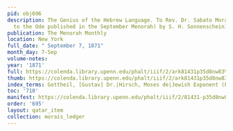 ```yaml
---
pid: obj696
description: The Genius of the Hebrew Language. To Rev. Dr. Sabato Morais. (A Reply
  to the Ode published in the September Menorah) by S. H. Sonnenschein).
publication: The Menorah Monthly
location: New York
full_date: " September 7, 1871"
month_day: 7-Sep
volume-notes:
year: '1871'
full: https://colenda.library.upenn.edu/phalt/iiif/2/ark81431p35d8nw83%2FSHA256E-s6601686--76382e2ef80f92f2b7cf12d47d4904f31221bbd4cdce6f1ac526334dd7cc2ad6.jpeg/full/3500,/0/default.jpg
thumb: https://colenda.library.upenn.edu/phalt/iiif/2/ark81431p35d8nw83%2FSHA256E-s6601686--76382e2ef80f92f2b7cf12d47d4904f31221bbd4cdce6f1ac526334dd7cc2ad6.jpeg/full/!200,200/0/default.jpg
index_terms: Gottheil, [Gustav] Dr.|Hirsch, Moses de|Jewish Exponent (Philadelphia)
toc: '710'
manifest: https://colenda.library.upenn.edu/phalt/iiif/2/81431-p35d8nw83/manifest
order: '695'
layout: qatar_item
collection: morais_ledger
---
```

